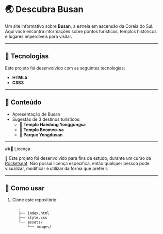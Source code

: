 # 🌏 Descubra Busan

Um site informativo sobre **Busan**, a estrela em ascensão da Coreia do Sul.  
Aqui você encontra informações sobre pontos turísticos, templos históricos e lugares imperdíveis para visitar.

---

## 🚀 Tecnologias

Este projeto foi desenvolvido com as seguintes tecnologias:

- **HTML5**
- **CSS3**

---

## 📖 Conteúdo

- Apresentação de Busan
- Sugestão de 3 destinos turísticos:
  - 🏯 **Templo Haedong Yonggungsa**
  - 🏯 **Templo Beomeo-sa**
  - 🌳 **Parque Yongdusan**

---

##📝 Licença

🔔 Este projeto foi desenvolvido para fins de estudo, durante um curso da [Rocketseat](https://www.rocketseat.com.br/).
Não possui licença específica, então qualquer pessoa pode visualizar, modificar e utilizar da forma que preferir.

---

## 📂 Como usar

1. Clone este repositório:
   ```bash
      .
      ├── index.html
      ├── style.css
      └── assets/
          └── images/
